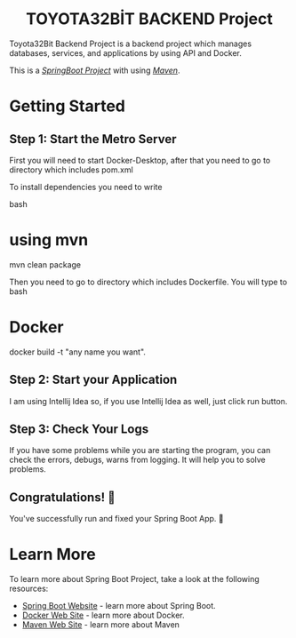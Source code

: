 <h1 align="center">TOYOTA32BİT BACKEND Project</h1>

Toyota32Bit Backend Project is a backend project which manages databases, services, and applications by using API and Docker. 

This is a [*SpringBoot Project*](https://spring.io/projects/spring-boot) with using [*Maven*](https://maven.apache.org/).

# Getting Started


## Step 1: Start the Metro Server


First you will need to start Docker-Desktop, after that you need to go to directory which includes pom.xml

To install dependencies you need to write 

bash
# using mvn
mvn clean package

Then you need to go to directory which includes Dockerfile. You will type to bash

# Docker
docker build -t "any name you want".


## Step 2: Start your Application

I am using Intellij Idea so, if you use Intellij Idea as well, just click run button. 

## Step 3: Check Your Logs

If you have some problems while you are starting the program, you can check the errors, debugs, warns from logging. It will help you to solve problems. 

## Congratulations! :tada:

You've successfully run and fixed your Spring Boot App. :partying_face:

# Learn More

To learn more about Spring Boot Project, take a look at the following resources:

- [Spring Boot Website](https://spring.io/projects/spring-boot) - learn more about Spring Boot.
- [Docker Web Site](https://docs.docker.com/get-docker/) - learn more about Docker.
- [Maven Web Site](https://maven.apache.org/guides/) - learn more about Maven

